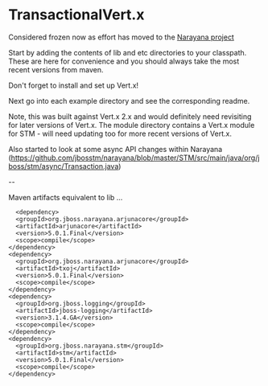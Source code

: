 TransactionalVert.x
===================

Considered frozen now as effort has moved to the [Narayana project](http://narayana.io)

Start by adding the contents of lib and etc directories to your classpath. These are here for convenience and you should always take the most recent versions from maven.

Don't forget to install and set up Vert.x!

Next go into each example directory and see the corresponding readme.

Note, this was built against Vert.x 2.x and would definitely need revisiting for later versions of Vert.x. The module directory contains a Vert.x module for STM - will need updating too for more recent versions of Vert.x.

Also started to look at some async API changes within Narayana (https://github.com/jbosstm/narayana/blob/master/STM/src/main/java/org/jboss/stm/async/Transaction.java)

--

Maven artifacts equivalent to lib ...

      <dependency>
      <groupId>org.jboss.narayana.arjunacore</groupId>
      <artifactId>arjunacore</artifactId>
      <version>5.0.1.Final</version>
      <scope>compile</scope>
    </dependency>
    <dependency>
      <groupId>org.jboss.narayana.arjunacore</groupId>
      <artifactId>txoj</artifactId>
      <version>5.0.1.Final</version>
      <scope>compile</scope>
    </dependency>
    <dependency>
      <groupId>org.jboss.logging</groupId>
      <artifactId>jboss-logging</artifactId>
      <version>3.1.4.GA</version>
      <scope>compile</scope>
    </dependency>
    <dependency>
      <groupId>org.jboss.narayana.stm</groupId>
      <artifactId>stm</artifactId>
      <version>5.0.1.Final</version>
      <scope>compile</scope>
    </dependency>
